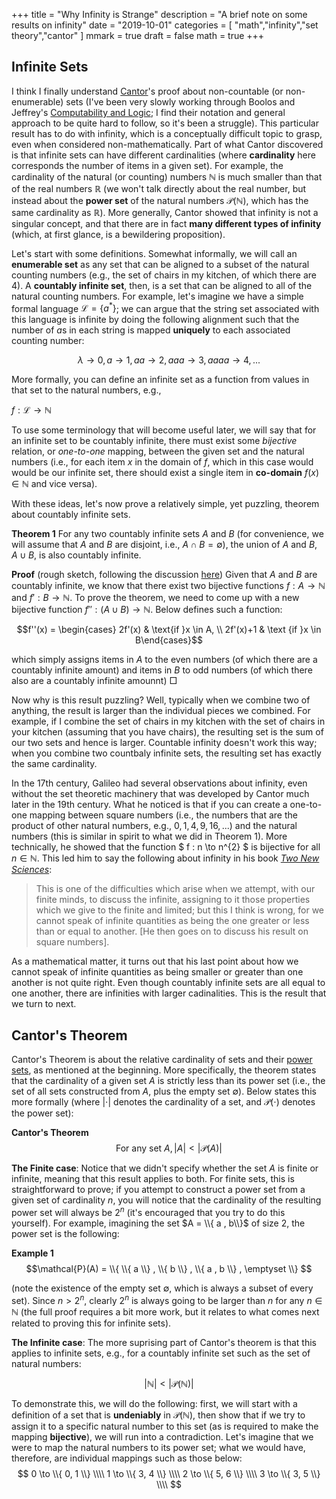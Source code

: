 +++
title = "Why Infinity is Strange"
description = "A brief note on some results on infinity"
date = "2019-10-01"
categories = [ "math","infinity","set theory","cantor" ]
mmark = true
draft = false
math = true
+++

Infinite Sets
-------------------------

I think I finally understand [Cantor](https://en.wikipedia.org/wiki/Georg_Cantor)'s proof about non-countable (or
non-enumerable) sets (I've been very slowly working through Boolos and
Jeffrey's
[Computability and Logic](https://www.goodreads.com/book/show/1556746.Computability_and_Logic);
I find their notation and general approach to be quite hard to follow,
so it's been a struggle). This particular result has to do with infinity, which is a
conceptually difficult topic to grasp, even when considered
non-mathematically. Part of what Cantor discovered is that infinite
sets can have different cardinalities (where **cardinality** here
corresponds the number of items in a given set). For example,  the cardinality of the natural (or counting) numbers
$\mathbb{N}$ is much smaller than that of the real numbers
$\mathbb{R}$ (we won't talk directly about the real number, but instead about the **power set** of the natural numbers $\mathcal{P}(\mathbb{N})$,
which has the same cardinality as $\mathbb{R}$). More generally, Cantor showed that
infinity is not a singular concept, and that there are in fact **many different
types of infinity** (which, at first glance, is a bewildering proposition). 

Let's start with some definitions. Somewhat informally, we will call
an **enumerable set** as any set  that can be aligned
to a subset of the natural counting numbers (e.g., the set of chairs
in my kitchen, of which there are 4). A **countably infinite
set**, then, is a set that can be aligned to all of the natural
counting numbers. For example, let's imagine we have a simple formal language
$\mathcal{L} = \{ a^{*} \}$; we can argue that the string set
associated with this language is infinite by doing the following
alignment such that the number of $a$s in each string is mapped
**uniquely** to each associated counting number:

$$\lambda  \to 0, a \to 1, aa \to 2, aaa \to 3, aaaa \to 4, ...$$

More formally, you can define an infinite set as a function from
values in that set to the natural numbers, e.g.,

$f : \mathcal{L} \to \mathbb{N}$

To use some terminology
that will become useful later, we will say that for an infinite set to
be countably infinite, there must exist some *bijective* relation, or
*one-to-one* mapping, between the given set and  the natural numbers (i.e.,
for each item $x$ in the domain of $f$, which in this case would would be our infinite set,
there should exist a single item in **co-domain** $f(x) \in
\mathbb{N}$ and vice versa).

With these ideas, let's now prove a relatively simple, yet puzzling, theorem about countably infinite sets. 

**Theorem 1** For any two countably infinite sets $A$ and $B$ (for
  convenience, we will assume that $A$ and $B$ are disjoint, i.e., $A
  \cap B = \emptyset$), the
  union of $A$ and $B$, $A \cup B$, is also countably infinite. 
  
**Proof** (rough sketch, following the discussion [here](https://math.stackexchange.com/questions/49758/proving-that-a-union-of-countably-infinite-sets-is-countably-infinite)) Given that $A$ and $B$ are countably
  infinite, we know that there exist two bijective functions $f : A
  \to \mathbb{N}$ and $f' : B \to \mathbb{N}$. To prove the theorem,
  we need to come up with a new bijective  function $f'' : (A \cup B) \to \mathbb{N}$. Below defines such
  a function:

$$f''(x) = \begin{cases} 2f'(x) & \text{if }x \in A, \\
2f'(x)+1 & \text {if }x \in B\end{cases}$$

which simply assigns items in $A$ to the even numbers (of which there
are a countably infinite amount) and items in $B$ to odd numbers (of
which there also are a countably infinite amounnt)  □

Now why is this result puzzling? Well, typically when we combine two
of anything, the result is larger than the
individual pieces we combined. For example, if I combine the set of chairs in my
kitchen with the set of chairs in your kitchen (assuming that you have chairs), the resulting set is the sum of our
two sets and hence is larger. Countable infinity doesn't work this way; when you combine
two countbaly infinite sets, the resulting set has exactly the same
cardinality. 

In the 17th century, Galileo had several observations about
infinity, even without the  set theoretic machinery that was
developed by Cantor much later in the 19th century. What he noticed
is that if you can create a one-to-one mapping between square numbers (i.e., the numbers that
are the product of other natural numbers, e.g., $0,1,4,9,16,...$) and the natural
numbers (this is similar in spirit to what we did in Theorem 1). More
technically, he showed that the function  $ f : n \to n^{2} $ is
bijective for all $n \in \mathbb{N}$.  This led him to say the following about infinity in his book [*Two New Sciences*](https://en.wikipedia.org/wiki/Two_New_Sciences): 

> This is one of the difficulties which arise when we attempt, with
> our finite minds, to discuss the infinite, assigning to it those
> properties which we give to the finite and limited; but this I think
> is wrong, for we cannot speak of infinite quantities as being the  one greater or less than or equal to another. [He then goes on to discuss his result on square numbers].
    
As a mathematical matter, it turns out that his last
point about how we cannot speak of infinite quantities as being smaller or
greater than one another is not quite right. Even though countably
infinite sets are all equal to one another, there are infinities with
larger cadinalities. This is the result that we turn to next. 

Cantor's Theorem
-------------------------

Cantor's Theorem is about the relative cardinality of sets and their
[power sets](https://en.wikipedia.org/wiki/Power_set), as mentioned  at the beginning. More specifically, the
theorem states that the cardinality of a given set $A$ is strictly
less than  its power set (i.e., the set of all sets constructed from
$A$, plus the empty set $\emptyset$). Below states this more formally (where $|\cdot|$
denotes the cardinality of a set, and $\mathcal{P}(\cdot)$ denotes the
power set): 

**Cantor's Theorem** $$\text{For any set } A, |A| \lt | \mathcal{P}(A)|$$

**The Finite case**: Notice that we didn't specify whether the set $A$ is finite or
infinite, meaning that this result applies to both.  For finite sets, this is straightforward to prove; if you
attempt to construct a power set from a given set of cardinality $n$, you will notice
that the cardinality of the resulting power set will always be $2^{n}$
(it's encouraged that you try to do this yourself). For example, imagining the set $A = \\{ a ,
b\\}$ of size 2, the power set is the following: 

**Example 1** $$\mathcal{P}(A) = \\{ \\{ a \\} , \\{ b \\} , \\{ a , b \\} , \emptyset  \\} $$

(note the existence of the empty set $\emptyset$, which is always a
subset of every set). Since $n > 2^{n}$, clearly $2^{n}$ is always going to be larger than
$n$ for any $n \in \mathbb{N}$ (the full
proof requires a bit more work, but it relates to what comes next
related to proving this for infinite sets).

**The Infinite case**: The more suprising part of Cantor's theorem is
that this applies to infinite sets, e.g., for a countably infinite
set such as the set of natural numbers: 

$$| \mathbb{N} | \lt | \mathcal{P}(\mathbb{N})  |$$

To demonstrate this, we will do the following: first, we will start with a
definition of a set that is **undeniably** in $\mathcal{P}(\mathbb{N})$,
then show that if we try to assign it to a specific natural number to
this set  (as is required to make the mapping **bijective**), we will run into a
contradiction. Let's imagine that we were to map the natural numbers
to its power set; what we would have, therefore, are individual
mappings such as those below: 
$$
0 \to \\{ 0, 1 \\} \\\\
1 \to \\{ 3, 4 \\} \\\\
2 \to \\{ 5, 6 \\} \\\\
3 \to \\{ 3, 5 \\} \\\\
$$

